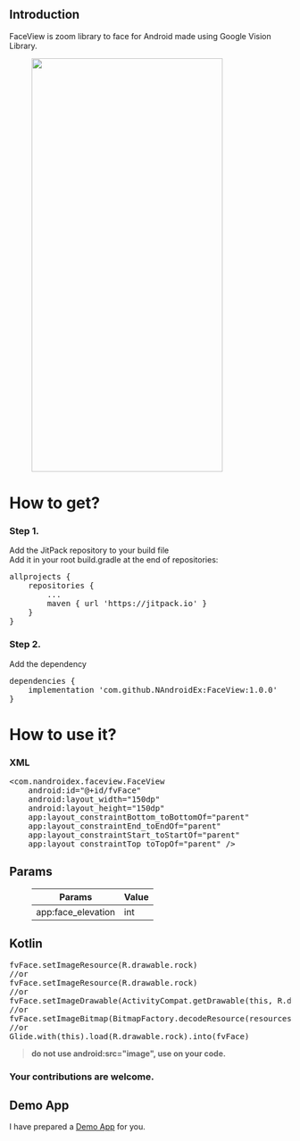 <!-- wp:group -->
<div class="wp-block-group"><div class="wp-block-group__inner-container"><!-- wp:html -->
<h2>Introduction</h2>
<!-- /wp:html --></div></div>
<!-- /wp:group -->

<!-- wp:paragraph -->
<p>FaceView is zoom library to face for Android made using Google Vision Library.</p>
<!-- /wp:paragraph -->

<!-- wp:more -->
<!--more-->
<!-- /wp:more -->

<!-- wp:image {"id":209,"width":342,"height":741,"sizeSlug":"large"} -->
<figure class="wp-block-image size-large is-resized"><img src="https://nandroidex.files.wordpress.com/2020/03/1585323433986.png?w=473" alt="" class="wp-image-209" width="342" height="741"/></figure>
<!-- /wp:image -->

<!-- wp:heading {"level":1} -->
<h1>How to get?</h1>
<!-- /wp:heading -->

<!-- wp:heading {"level":3} -->
<h3>Step 1.</h3>
<!-- /wp:heading -->

<!-- wp:paragraph -->
<p>Add the JitPack repository to your build file<br>Add it in your root build.gradle at the end of repositories:</p>
<!-- /wp:paragraph -->

<!-- wp:syntaxhighlighter/code -->
<pre class="wp-block-syntaxhighlighter-code">allprojects {
    repositories {
        ...
        maven { url 'https://jitpack.io' }
    }
}</pre>
<!-- /wp:syntaxhighlighter/code -->

<!-- wp:heading {"level":3} -->
<h3>Step 2.</h3>
<!-- /wp:heading -->

<!-- wp:paragraph -->
<p>Add the dependency</p>
<!-- /wp:paragraph -->

<!-- wp:syntaxhighlighter/code -->
<pre class="wp-block-syntaxhighlighter-code">dependencies {
    implementation 'com.github.NAndroidEx:FaceView:1.0.0'
}</pre>
<!-- /wp:syntaxhighlighter/code -->

<!-- wp:heading {"level":1} -->
<h1>How to use it?</h1>
<!-- /wp:heading -->

<!-- wp:heading {"level":3} -->
<h3>XML</h3>
<!-- /wp:heading -->

<!-- wp:syntaxhighlighter/code -->
<pre class="wp-block-syntaxhighlighter-code">&lt;com.nandroidex.faceview.FaceView
    android:id="@+id/fvFace"
    android:layout_width="150dp"
    android:layout_height="150dp"
    app:layout_constraintBottom_toBottomOf="parent"
    app:layout_constraintEnd_toEndOf="parent"
    app:layout_constraintStart_toStartOf="parent"
    app:layout_constraintTop_toTopOf="parent" /></pre>
<!-- /wp:syntaxhighlighter/code -->

<!-- wp:heading -->
<h2>Params</h2>
<!-- /wp:heading -->

<!-- wp:table {"className":"is-style-regular"} -->
<figure class="wp-block-table is-style-regular"><table><thead><tr><th>Params</th><th>Value</th></tr></thead><tbody><tr><td>app:face_elevation</td><td>int</td></tr></tbody></table></figure>
<!-- /wp:table -->

<!-- wp:heading -->
<h2>Kotlin</h2>
<!-- /wp:heading -->

<!-- wp:syntaxhighlighter/code -->
<pre class="wp-block-syntaxhighlighter-code">fvFace.setImageResource(R.drawable.rock)
//or
fvFace.setImageResource(R.drawable.rock)
//or
fvFace.setImageDrawable(ActivityCompat.getDrawable(this, R.drawable.rock))
//or
fvFace.setImageBitmap(BitmapFactory.decodeResource(resources,R.drawable.rock))
//or
Glide.with(this).load(R.drawable.rock).into(fvFace)</pre>
<!-- /wp:syntaxhighlighter/code -->

<!-- wp:quote -->
<blockquote class="wp-block-quote"><p><strong>do not use android:src="image", use on your code.</strong></p></blockquote>
<!-- /wp:quote -->

<!-- wp:heading {"level":3} -->
<h3>Your contributions are welcome.<a href="https://github.com/NAndroidEx/TextIcon#under-development"></a></h3>
<!-- /wp:heading -->

<!-- wp:heading -->
<h2 id="4054">Demo App</h2>
<!-- /wp:heading -->

<!-- wp:paragraph -->
<p>I have prepared a <a href="https://github.com/NAndroidEx/FaceView" target="_blank" rel="noreferrer noopener">Demo App</a> for you.</p>
<!-- /wp:paragraph -->
